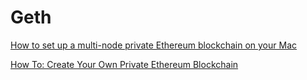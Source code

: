 # Geth
[How to set up a multi-node private Ethereum blockchain on your Mac](https://medium.freecodecamp.org/how-to-set-up-a-multi-node-private-ethereum-blockchain-from-scratch-in-20-mins-or-less-e0d7e091e062)

[How To: Create Your Own Private Ethereum Blockchain](https://medium.com/mercuryprotocol/how-to-create-your-own-private-ethereum-blockchain-dad6af82fc9f)
